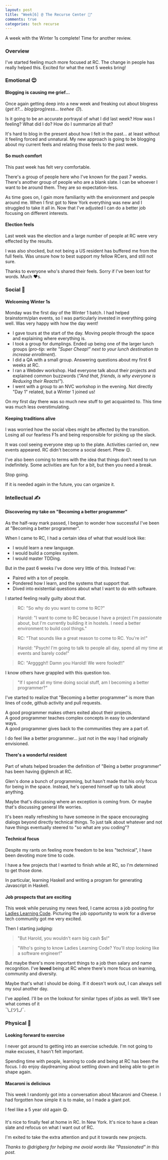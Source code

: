 ```yaml
---
layout: post
title: "Week[6] @ The Recurse Center 🏁"
comments: true
categories: tech recurse
---
```


A week with the Winter 1s complete! Time for another review.

### Overview

I've started feeling much more focused at RC. The change in people has really helped this. Excited for what the next 5 weeks bring!

### Emotional 😊

#### **Blogging is causing me grief...**

Once again getting deep into a new week and freaking out about blogress (*get it?... blog(prog)ress... teehee 🙃*).

Is it going to be an accurate portrayal of what I did last week? How was I feeling? What did I do? How do I summarize all that?

It's hard to blog in the present about how I felt in the past... at least without it feeling forced and unnatural. My new approach is going to be blogging about my current feels and relating those feels to the past week.

#### **So much comfort**

This past week has felt very comfortable.

There's a group of people here who I've known for the past 7 weeks.
There's another group of people who are a blank slate. I can be whoever I want to be around them. They are so expectation-less.

As time goes on, I gain more familiarity with the environment and people around me. When I first got to New York everything was new and I struggled to take it all in. Now that I've adjusted I can do a better job focusing on different interests.

#### **Election feels**

Last week was the election and a large number of people at RC were very effected by the results.

I was also shocked, but not being a US resident has buffered me from the full feels. Was unsure how to best support my fellow RCers, and still not sure.

Thanks to everyone who's shared their feels. Sorry if I've been lost for words. Much ❤️s.

### Social 🎉

#### **Welcoming Winter 1s**

Monday was the first day of the Winter 1 batch. I had helped brainstorm/plan events, so I was particularly invested in everything going well. Was very happy with how the day went!

- I gave tours at the start of the day. Moving people through the space and explaining where everything is.
- I took a group for dumplings. Ended up being one of the larger lunch groups (*pro-tip: write "Super Cheap!" next to your lunch destination to increase enrollment*).
- I did a QA with a small group. Answering questions about my first 6 weeks at RC.
- I ran a Webdev workshop. Had everyone talk about their projects and explained common buzzwords (*"And that, friends, is why everyone is Reduxing their Reacts!"*).
- I went with a group to an NVC workshop in the evening. Not directly "Day 1" related, but a Winter 1 joined us!

On my first day there was so much new stuff to get acquainted to. This time was much less overstimulating.

#### **Keeping traditions alive**

I was worried how the social vibes might be affected by the transition. Losing all our fearless F1s and being responsible for picking up the slack.

It was cool seeing everyone step up to the plate. Activities carried on, new events appeared. RC didn't become a social desert. Phew 😌.

I've also been coming to terms with the idea that things don't need to run indefinitely. Some activities are fun for a bit, but then you need a break.

Stop going.

If it is needed again in the future, you can organize it.

### Intellectual ✍️

#### **Discovering my take on "Becoming a better programmer"**

As the half-way mark passed, I began to wonder how successful I've been at "Becoming a better programmer".

When I came to RC, I had a certain idea of what that would look like:
- I would learn a new language.
- I would build a complex system.
- I would master TDDing.

But in the past 6 weeks I've done very little of this. Instead I've:
- Paired with a ton of people.
- Pondered how I learn, and the systems that support that.
- Dived into existential questions about what I want to do with software.

I started feeling really guilty about that.

> RC: "So why do you want to come to RC?"

> Harold: "I want to come to RC because I have a project I'm passionate about, but I'm currently building it in hostels. I need a better environment to build cool things."

> RC: "That sounds like a great reason to come to RC. You're in!"

> Harold: "Psych! I'm going to talk to people all day, spend all my time at events and barely code!"

> RC: "Arggggh!! Damn you Harold! We were fooled!!"

I know others have grappled with this question too.

> "If I spend all my time doing social stuff, am I becoming a better programmer?"

I've started to realize that "Becoming a better programmer" is more than lines of code, github activity and pull requests.

A good programmer makes others exited about their projects.  
A good programmer teaches complex concepts in easy to understand ways.  
A good programmer gives back to the communities they are a part of.  

I do feel like a better programmer... just not in the way I had originally envisioned.

#### **There's a wonderful resident**

Part of whats helped broaden the definition of "Being a better programmer" has been having @glench at RC.

Glen's done a bunch of programming, but hasn't made that his only focus for being in the space. Instead, he's opened himself up to talk about anything.

Maybe that's discussing where an exception is coming from. Or maybe that's discussing general life worries.

It's been really refreshing to have someone in the space encouraging dialogs beyond directly technical things. To just talk about whatever and not have things eventually steered to "so what are you coding"?

#### **Technical focus**

Despite my rants on feeling more freedom to be less "technical", I have been devoting more time to code.

I have a few projects that I wanted to finish while at RC, so I'm determined to get those done.

In particular, learning Haskell and writing a program for generating Javascript in Haskell.

#### **Job prospects that are exciting**

This week while perusing my news feed, I came across a job posting for [Ladies Learning Code](http://ladieslearningcode.com/). Picturing the job opportunity to work for a diverse tech community got me very excited.

Then I starting judging:

> "But Harold, you wouldn't earn big cash $s!"

> "Who's going to know Ladies Learning Code? You'll stop looking like a software engineer!"

But maybe there's more important things to a job then salary and name recognition. I've **loved** being at RC where there's more focus on learning, community and diversity.

Maybe that's what I should be doing. If it doesn't work out, I can always sell my soul another day.

I've applied. I'll be on the lookout for similar types of jobs as well. We'll see what comes of it  
¯\\\_(ツ)\_/¯.

### Physical 🚶

#### **Looking forward to exercise**

I never got around to getting into an exercise schedule. I'm not going to make excuses, it hasn't felt important.

Spending time with people, learning to code and being at RC has been the focus. I do enjoy daydreaming about settling down and being able to get in shape again.

#### **Macaroni is delicious**

This week I randomly got into a conversation about Macaroni and Cheese. I had forgotten how simple it is to make, so I made a giant pot.

I feel like a 5 year old again 😋.

### </End>

It's nice to finally feel at home in RC. In New York.
It's nice to have a clean slate and refocus on what I want out of RC.

I'm exited to take the extra attention and put it towards new projects.

*Thanks to @drigberg for helping me avoid words like "Passionated" in this post.*
